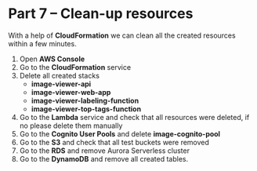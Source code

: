# Part 7 – Clean-up resources

With a help of **CloudFormation** we can clean all the created resources within a few minutes.

1. Open **AWS Console**
2. Go to the **CloudFormation** service
3. Delete all created stacks
    - **image-viewer-api**
    - **image-viewer-web-app**
    - **image-viewer-labeling-function**
    - **image-viewer-top-tags-function**
4. Go to the **Lambda** service and check that all resources were deleted, if no please delete them manually
5. Go to the **Cognito User Pools** and delete **image-cognito-pool**
6. Go to the **S3** and check that all test buckets were removed
7. Go to the **RDS** and remove Aurora Serverless cluster
8. Go to the **DynamoDB** and remove all created tables.
